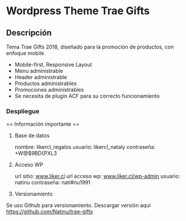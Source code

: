# Wordpress Theme Trae Gifts

## Descripción
Tema Trae Gifts 2018, diseñado para la promoción de productos, con enfoque mobile. 

* Mobile-first, Responsive Layout
* Menu administrable
* Header administrable
* Productos administrables
* Promociones administrables
* Se necesita de plugin ACF para su correcto funcionamiento



### Despliegue

== Información importante ==

1. Base de datos

	nombre: likercl_regalos
	usuario: likercl_nataly
	contraseña: +W@$9BD{PXL3

2. Acceso WP
	
	url sitio: www.liker.cl
	url acceso wp: www.liker.cl/wp-admin
	usuario: natinu
	contraseña: nati#nu1991

3. Versionamiento

Se uso Github para versionamiento. Descargar versión aquí https://github.com/Natinu/trae-gifts

